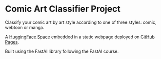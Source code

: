 # Comic Art Classifier Project

Classify your comic art by art style according to one of three styles: comic, webtoon or manga. 

A [HuggingFace Space](https://huggingface.co/spaces/awhb/comic-medium-classifier) embedded in a static webpage deployed on [GitHub Pages](https://awhb.github.io/comic-art-classifier/).

Built using the FastAI library following the FastAI course. 
